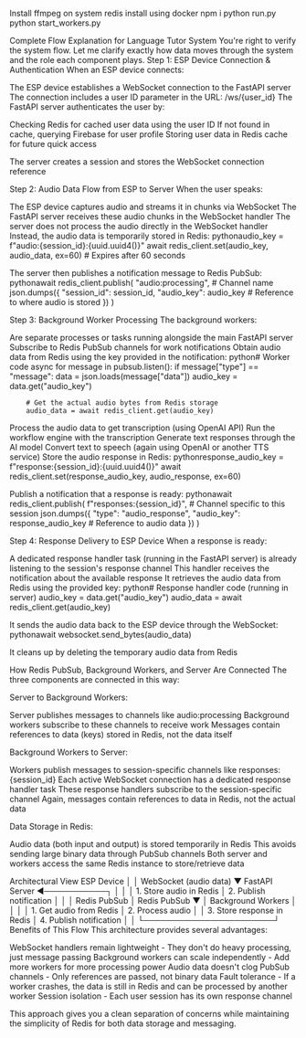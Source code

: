 Install ffmpeg on system
redis install using docker
npm i
python run.py
python start_workers.py



Complete Flow Explanation for Language Tutor System
You're right to verify the system flow. Let me clarify exactly how data moves through the system and the role each component plays.
Step 1: ESP Device Connection & Authentication
When an ESP device connects:

The ESP device establishes a WebSocket connection to the FastAPI server
The connection includes a user ID parameter in the URL: /ws/{user_id}
The FastAPI server authenticates the user by:

Checking Redis for cached user data using the user ID
If not found in cache, querying Firebase for user profile
Storing user data in Redis cache for future quick access


The server creates a session and stores the WebSocket connection reference

Step 2: Audio Data Flow from ESP to Server
When the user speaks:

The ESP device captures audio and streams it in chunks via WebSocket
The FastAPI server receives these audio chunks in the WebSocket handler
The server does not process the audio directly in the WebSocket handler
Instead, the audio data is temporarily stored in Redis:
pythonaudio_key = f"audio:{session_id}:{uuid.uuid4()}"
await redis_client.set(audio_key, audio_data, ex=60)  # Expires after 60 seconds

The server then publishes a notification message to Redis PubSub:
pythonawait redis_client.publish(
    "audio:processing",  # Channel name
    json.dumps({
        "session_id": session_id,
        "audio_key": audio_key  # Reference to where audio is stored
    })
)


Step 3: Background Worker Processing
The background workers:

Are separate processes or tasks running alongside the main FastAPI server
Subscribe to Redis PubSub channels for work notifications
Obtain audio data from Redis using the key provided in the notification:
python# Worker code
async for message in pubsub.listen():
    if message["type"] == "message":
        data = json.loads(message["data"])
        audio_key = data.get("audio_key")
        
        # Get the actual audio bytes from Redis storage
        audio_data = await redis_client.get(audio_key)

Process the audio data to get transcription (using OpenAI API)
Run the workflow engine with the transcription
Generate text responses through the AI model
Convert text to speech (again using OpenAI or another TTS service)
Store the audio response in Redis:
pythonresponse_audio_key = f"response:{session_id}:{uuid.uuid4()}"
await redis_client.set(response_audio_key, audio_response, ex=60)

Publish a notification that a response is ready:
pythonawait redis_client.publish(
    f"responses:{session_id}",  # Channel specific to this session
    json.dumps({
        "type": "audio_response",
        "audio_key": response_audio_key  # Reference to audio data
    })
)


Step 4: Response Delivery to ESP Device
When a response is ready:

A dedicated response handler task (running in the FastAPI server) is already listening to the session's response channel
This handler receives the notification about the available response
It retrieves the audio data from Redis using the provided key:
python# Response handler code (running in server)
audio_key = data.get("audio_key")
audio_data = await redis_client.get(audio_key)

It sends the audio data back to the ESP device through the WebSocket:
pythonawait websocket.send_bytes(audio_data)

It cleans up by deleting the temporary audio data from Redis

How Redis PubSub, Background Workers, and Server Are Connected
The three components are connected in this way:

Server to Background Workers:

Server publishes messages to channels like audio:processing
Background workers subscribe to these channels to receive work
Messages contain references to data (keys) stored in Redis, not the data itself


Background Workers to Server:

Workers publish messages to session-specific channels like responses:{session_id}
Each active WebSocket connection has a dedicated response handler task
These response handlers subscribe to the session-specific channel
Again, messages contain references to data in Redis, not the actual data


Data Storage in Redis:

Audio data (both input and output) is stored temporarily in Redis
This avoids sending large binary data through PubSub channels
Both server and workers access the same Redis instance to store/retrieve data



Architectural View
ESP Device
   │
   │ WebSocket (audio data)
   ▼
FastAPI Server ◄───────────┐
   │                       │
   │ 1. Store audio in Redis
   │ 2. Publish notification
   │                       │
   │ Redis PubSub          │ Redis PubSub
   ▼                       │
Background Workers         │
   │                       │
   │ 1. Get audio from Redis
   │ 2. Process audio      │
   │ 3. Store response in Redis
   │ 4. Publish notification
   │                       │
   └───────────────────────┘
Benefits of This Flow
This architecture provides several advantages:

WebSocket handlers remain lightweight - They don't do heavy processing, just message passing
Background workers can scale independently - Add more workers for more processing power
Audio data doesn't clog PubSub channels - Only references are passed, not binary data
Fault tolerance - If a worker crashes, the data is still in Redis and can be processed by another worker
Session isolation - Each user session has its own response channel

This approach gives you a clean separation of concerns while maintaining the simplicity of Redis for both data storage and messaging.


